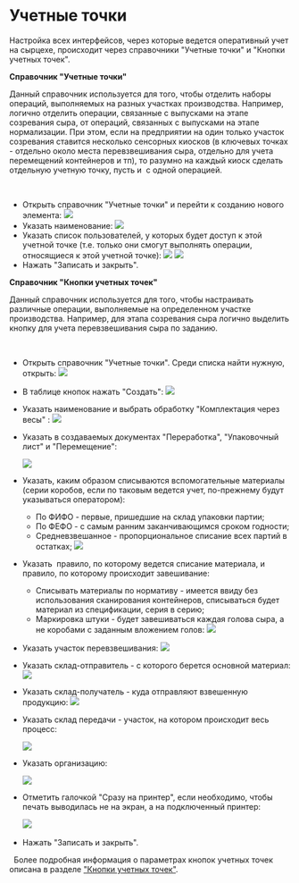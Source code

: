 **Учетные точки**
=================

Настройка всех интерфейсов, через которые ведется оперативный учет на
сырцехе, происходит через справочники "Учетные точки" и "Кнопки учетных
точек".


**Справочник "Учетные точки"** 

Данный справочник используется для того,
чтобы отделить наборы операций, выполняемых на разных участках
производства. Например, логично отделить операции, связанные с выпусками
на этапе созревания сыра, от операций, связанных с выпусками на этапе
нормализации. При этом, если на предприятии на один только участок
созревания ставится несколько сенсорных киосков (в ключевых точках -
отдельно около места перевзвешивания сыра, отдельно для учета
перемещений контейнеров и тп), то разумно на каждый киоск сделать
отдельную учетную точку, пусть и  с одной операцией.
 

 

-   Открыть справочник "Учетные точки" и перейти к созданию нового
    элемента:
    ![](AccountPoints.assets/drex_uchetnye_tochki_5_custom.png)
     
-   Указать наименование:
    ![](AccountPoints.assets/drex_uchetnye_tochki_5_custom_2.png)
     
-   Указать список пользователей, у которых будет доступ к этой учетной
    точке (т.е. только они смогут выполнять операции, относящиеся к этой
    учетной точке):
    ![](AccountPoints.assets/drex_uchetnye_tochki_5_custom_3.png)
    ![](AccountPoints.assets/drex_uchetnye_tochki_5_custom_4.png)
     
-   Нажать "Записать и закрыть".
     


**Справочник "Кнопки учетных точек"**  

Данный справочник используется для того, чтобы настраивать различные операции,
выполняемые на определенном участке производства. Например, для
этапа созревания сыра логично выделить кнопку для учета
перевзвешивания сыра по заданию.

  
-   Открыть справочник "Учетные точки". Среди списка найти нужную,
    открыть:
    ![](AccountPoints.assets/drex_uchetnye_tochki_5_custom.png)
     
-   В таблице кнопок нажать "Создать":
    ![](AccountPoints.assets/drex_uchetnye_tochki_5_custom_5.png)
     
-   Указать наименование и выбрать обработку "Комплектация через весы" :
    ![](AccountPoints.assets/drex_uchetnye_tochki_5_custom_6.png)


-   Указать в создаваемых документах "Переработка", "Упаковочный лист" и
    "Перемещение":

    ![](AccountPoints.assets/drex_uchetnye_tochki_5_custom_7.png)


-   Указать, каким образом списываются вспомогательные материалы (серии
    коробов, если по таковым ведется учет, по-прежнему будут указываться
    оператором):
    -   По ФИФО - первые, пришедшие на склад упаковки партии;
    -   По ФЕФО - с самым ранним заканчивающимся сроком годности;
    -   Средневзвешанное - пропорциональное списание всех партий в остатках;
    ![](AccountPoints.assets/drex_uchetnye_tochki_5_custom_8.png)


-   Указать  правило, по которому ведется списание материала, и правило,
    по которому происходит завешивание:
    -   Списывать материалы по нормативу - имеется ввиду без использования
    сканирования контейнеров, списываться будет материал из
    спецификации, серия в серию;
    -   Маркировка штуки - будет завешиваться каждая голова сыра, а не
    коробами с заданным вложением голов:
    ![](AccountPoints.assets/drex_uchetnye_tochki_5_custom_9.png)


-   Указать участок перевзвешивания:
    ![](AccountPoints.assets/drex_uchetnye_tochki_5_custom_10.png)


-   Указать склад-отправитель - с которого берется основной материал:
    ![](AccountPoints.assets/drex_uchetnye_tochki_5_custom_11.png)


-   Указать склад-получатель - куда отправляют взвешенную продукцию:
    ![](AccountPoints.assets/drex_uchetnye_tochki_5_custom_12.png)


-   Указать склад передачи - участок, на котором происходит весь
    процесс:

    ![](AccountPoints.assets/drex_uchetnye_tochki_5_custom_13.png)


-   Указать организацию:

    ![](AccountPoints.assets/drex_uchetnye_tochki_5_custom_14.png)


-   Отметить галочкой "Сразу на принтер", если необходимо, чтобы печать
    выводилась не на экран, а на подключенный принтер:

    ![](AccountPoints.assets/drex_uchetnye_tochki_5_custom_15.png)
     

-   Нажать "Записать и закрыть".

 
Более подробная информация о параметрах кнопок учетных точек описана в
разделе ["Кнопки учетных точек"](../../../../CommonInformation/Handbooks/ButtonOfAccountPoint/readme.md).